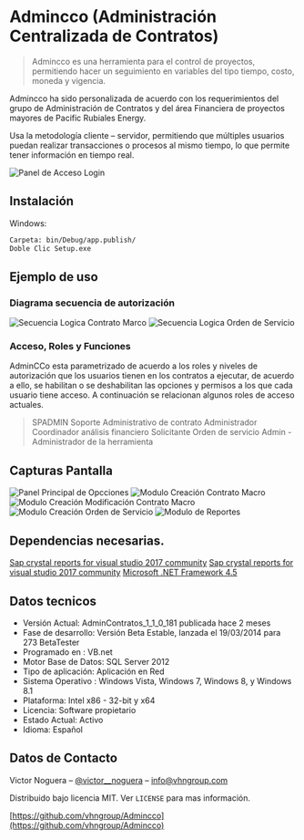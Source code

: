 # Admincco (Administración Centralizada de Contratos) 
> Admincco es una herramienta para el control de proyectos, permitiendo hacer un seguimiento en variables del tipo tiempo, costo, moneda y vigencia.

Admincco ha sido personalizada de acuerdo con los requerimientos del grupo de Administración de Contratos y del área Financiera de proyectos mayores de Pacific Rubiales Energy.

Usa la metodología cliente – servidor, permitiendo que múltiples usuarios puedan realizar transacciones o procesos al mismo tiempo, lo que permite tener información en tiempo real.


![Panel de Acceso Login](https://github.com/vhngroup/Admincco/blob/master/Images/Captura_1_Admincco.png)

## Instalación

Windows:
```sh
Carpeta: bin/Debug/app.publish/
Doble Clic Setup.exe
```

## Ejemplo de uso
### Diagrama secuencia de autorización
![Secuencia Logica Contrato Marco](https://github.com/vhngroup/Admincco/blob/master/Images/Flujos_de_Trabajo.png)
![Secuencia Logica Orden de Servicio](https://github.com/vhngroup/Admincco/blob/master/Images/Flujos_de_Trabajo2.png)

### Acceso, Roles y Funciones
AdminCCo  esta parametrizado de acuerdo a los roles y niveles de autorización que los usuarios tienen en los contratos a ejecutar, de acuerdo a ello, se habilitan o se deshabilitan las opciones y permisos a los que cada usuario tiene acceso. 
A continuación se relacionan algunos roles de acceso actuales.
> SPADMIN Soporte Administrativo de  contrato
> Administrador
> Coordinador análisis financiero
> Solicitante Orden de servicio
> Admin - Administrador de la herramienta

## Capturas Pantalla
![Panel Principal de Opcciones](https://github.com/vhngroup/Admincco/blob/master/Images/Captura_1_Admincco2.png)
![Modulo Creación Contrato Macro](https://github.com/vhngroup/Admincco/blob/master/Images/Flujos_de_Trabajo3.png)
![Modulo Creación Modificación Contrato Macro](https://github.com/vhngroup/Admincco/blob/master/Images/Flujos_de_Trabajo4.png)
![Modulo Creación Orden de Servicio](https://github.com/vhngroup/Admincco/blob/master/Images/Flujos_de_Trabajo5.png)
![Modulo de Reportes](https://github.com/vhngroup/Admincco/blob/master/Images/Flujos_de_Trabajo6.png)

## Dependencias necesarias.
[Sap crystal reports for visual studio 2017 community](https://www.sap.com/latinamerica/products/crystal-visual-studio.html)
[Sap crystal reports for visual studio 2017 community](https://www.sap.com/latinamerica/products/crystal-visual-studio.html)
[Microsoft .NET Framework 4.5](https://www.microsoft.com/es-co/download/details.aspx?id=30653)

## Datos tecnicos

* Versión Actual: AdminContratos_1_1_0_181 publicada hace 2 meses
* Fase de desarrollo: Versión Beta Estable, lanzada el 19/03/2014 para 273 BetaTester
* Programado en : VB.net
* Motor Base de Datos: SQL Server 2012
* Tipo de aplicación: Aplicación en Red
* Sistema Operativo : Windows Vista, Windows 7, Windows 8, y Windows 8.1
* Plataforma: Intel x86 - 32-bit y x64
* Licencia: Software propietario
* Estado Actual: Activo
* Idioma: Español

## Datos de Contacto

Victor Noguera – [@victor__noguera](https://twitter.com/victor__noguera) – info@vhngroup.com

Distribuido bajo licencia MIT. Ver ``LICENSE`` para mas información.

[https://github.com/vhngroup/Admincco](https://github.com/vhngroup/Admincco)
